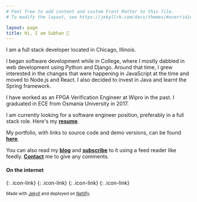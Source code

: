 ```yaml
---
# Feel free to add content and custom Front Matter to this file.
# To modify the layout, see https://jekyllrb.com/docs/themes/#overriding-theme-defaults

layout: page
title: Hi, I am Subhan 👋
---
```

I am a full stack developer located in Chicago, Illinois.

I began software development while in College, where I mostly dabbled in web development using Python and Django. Around that time, I grew interested in the changes that were happening in JavaScript at the time and moved to Node.js and React. I also decided to invest in Java and learnt the Spring framework.

I have worked as an FPGA Verification Engineer at Wipro in the past. I graduated in ECE from Osmania University in 2017.

I am currently looking for a software engineer position, preferably in a full stack role. Here's my [**resume**](https://drive.google.com/file/d/1nUXzMWQRzkEihO_o3TpTOUsb8oxNLeFh/view?usp=sharing).

My portfolio, with links to source code and demo versions, can be found [**here**](/portfolio).

You can also read my [**blog**](/blog) and [**subscribe**](/feed.xml) to it using a feed reader like feedly. [**Contact**](/contact) me to give any comments.

#### On the internet

[<i class="fab fa-github fa-3x"></i>](https://github.com/khansubhan95){: .icon-link}
[<i class="fab fa-linkedin fa-3x"></i>](https://www.linkedin.com/in/khansubhan95){: .icon-link}
[<i class="fab fa-twitter fa-3x"></i>](https://twitter.com/khansubhan95){: .icon-link}
[<i class="fas fa-rss fa-3x"></i>](/feed.xml){: .icon-link}

<small>Made with [Jekyll](https://jekyllrb.com/) and deployed on [Netlify](https://www.netlify.com/).</small>
